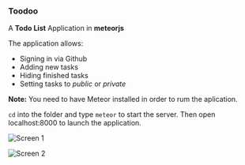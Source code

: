 ### Toodoo

A **Todo List** Application in **meteorjs**

The application allows:
* Signing in via Github
* Adding new tasks
* Hiding finished tasks
* Setting tasks to *public* or *private*

**Note:** You need to have Meteor installed in order to rum the aplication.

```cd``` into the folder and type ```meteor``` to start the server. Then open localhost:8000 to launch the application.


![Screen 1](https://cloud.githubusercontent.com/assets/18749480/15450949/5b92f126-1fca-11e6-9b57-47dade674d0c.PNG "Screen 1")

![Screen 2](https://cloud.githubusercontent.com/assets/18749480/15450950/5bd79c36-1fca-11e6-8cf7-7a3c8d8895cb.PNG "Screen 2")
